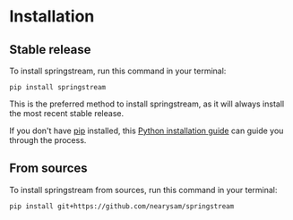 # Installation

## Stable release

To install springstream, run this command in your terminal:

```
pip install springstream
```

This is the preferred method to install springstream, as it will always install the most recent stable release.

If you don't have [pip](https://pip.pypa.io) installed, this [Python installation guide](http://docs.python-guide.org/en/latest/starting/installation/) can guide you through the process.

## From sources

To install springstream from sources, run this command in your terminal:

```
pip install git+https://github.com/nearysam/springstream
```
